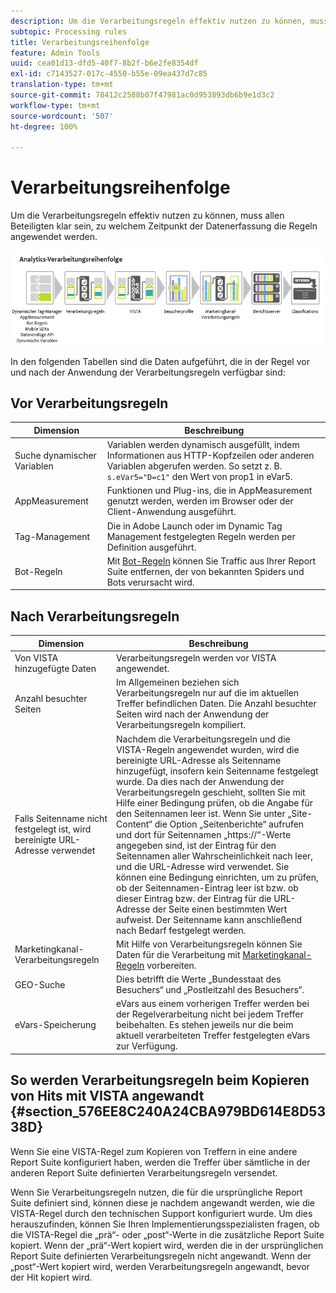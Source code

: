 ```yaml
---
description: Um die Verarbeitungsregeln effektiv nutzen zu können, muss allen Beteiligten klar sein, zu welchem Zeitpunkt der Datenerfassung die Regeln angewendet werden.
subtopic: Processing rules
title: Verarbeitungsreihenfolge
feature: Admin Tools
uuid: cea01d13-dfd5-40f7-8b2f-b6e2fe8354df
exl-id: c7143527-017c-4550-b55e-09ea437d7c85
translation-type: tm+mt
source-git-commit: 78412c2588b07f47981ac0d953893db6b9e1d3c2
workflow-type: tm+mt
source-wordcount: '507'
ht-degree: 100%

---
```


# Verarbeitungsreihenfolge

Um die Verarbeitungsregeln effektiv nutzen zu können, muss allen Beteiligten klar sein, zu welchem Zeitpunkt der Datenerfassung die Regeln angewendet werden.

![](assets/analytics_processing_order_test.png)

In den folgenden Tabellen sind die Daten aufgeführt, die in der Regel vor und nach der Anwendung der Verarbeitungsregeln verfügbar sind:

## Vor Verarbeitungsregeln

| Dimension | Beschreibung |
|--- |--- |
| Suche dynamischer Variablen | Variablen werden dynamisch ausgefüllt, indem Informationen aus HTTP-Kopfzeilen oder anderen Variablen abgerufen werden. So setzt z. B. `s.eVar5="D=c1"` den Wert von prop1 in eVar5. |
| AppMeasurement | Funktionen und Plug-ins, die in AppMeasurement genutzt werden, werden im Browser oder der Client-Anwendung ausgeführt. |
| Tag-Management | Die in Adobe Launch oder im Dynamic Tag Management festgelegten Regeln werden per Definition ausgeführt. |
| Bot-Regeln | Mit [Bot-Regeln](/help/admin/admin/bot-removal/bot-rules.md) können Sie Traffic aus Ihrer Report Suite entfernen, der von bekannten Spiders und Bots verursacht wird. |

## Nach Verarbeitungsregeln

| Dimension | Beschreibung |
|--- |--- |
| Von VISTA hinzugefügte Daten | Verarbeitungsregeln werden vor VISTA angewendet. |
| Anzahl besuchter Seiten | Im Allgemeinen beziehen sich Verarbeitungsregeln nur auf die im aktuellen Treffer befindlichen Daten. Die Anzahl besuchter Seiten wird nach der Anwendung der Verarbeitungsregeln kompiliert. |
| Falls Seitenname nicht festgelegt ist, wird bereinigte URL-Adresse verwendet | Nachdem die Verarbeitungsregeln und die VISTA-Regeln angewendet wurden, wird die bereinigte URL-Adresse als Seitenname hinzugefügt, insofern kein Seitenname festgelegt wurde. Da dies nach der Anwendung der Verarbeitungsregeln geschieht, sollten Sie mit Hilfe einer Bedingung prüfen, ob die Angabe für den Seitennamen leer ist.  Wenn Sie unter „Site-Content“ die Option „Seitenberichte“ aufrufen und dort für Seitennamen „https://“-Werte angegeben sind, ist der Eintrag für den Seitennamen aller Wahrscheinlichkeit nach leer, und die URL-Adresse wird verwendet.  Sie können eine Bedingung einrichten, um zu prüfen, ob der Seitennamen-Eintrag leer ist bzw. ob dieser Eintrag bzw. der Eintrag für die URL-Adresse der Seite einen bestimmten Wert aufweist. Der Seitenname kann anschließend nach Bedarf festgelegt werden. |
| Marketingkanal-Verarbeitungsregeln | Mit Hilfe von Verarbeitungsregeln können Sie Daten für die Verarbeitung mit [Marketingkanal-Regeln](https://docs.adobe.com/content/help/de-DE/analytics/components/marketing-channels/c-rules.html) vorbereiten. |
| GEO-Suche | Dies betrifft die Werte „Bundesstaat des Besuchers“ und „Postleitzahl des Besuchers“. |
| eVars-Speicherung | eVars aus einem vorherigen Treffer werden bei der Regelverarbeitung nicht bei jedem Treffer beibehalten. Es stehen jeweils nur die beim aktuell verarbeiteten Treffer festgelegten eVars zur Verfügung. |

## So werden Verarbeitungsregeln beim Kopieren von Hits mit VISTA angewandt  {#section_576EE8C240A24CBA979BD614E8D5338D}

Wenn Sie eine VISTA-Regel zum Kopieren von Treffern in eine andere Report Suite konfiguriert haben, werden die Treffer über sämtliche in der anderen Report Suite definierten Verarbeitungsregeln versendet.

Wenn Sie Verarbeitungsregeln nutzen, die für die ursprüngliche Report Suite definiert sind, können diese je nachdem angewandt werden, wie die VISTA-Regel durch den technischen Support konfiguriert wurde. Um dies herauszufinden, können Sie Ihren Implementierungsspezialisten fragen, ob die VISTA-Regel die „prä“- oder „post“-Werte in die zusätzliche Report Suite kopiert. Wenn der „prä“-Wert kopiert wird, werden die in der ursprünglichen Report Suite definierten Verarbeitungsregeln nicht angewandt. Wenn der „post“-Wert kopiert wird, werden Verarbeitungsregeln angewandt, bevor der Hit kopiert wird.
